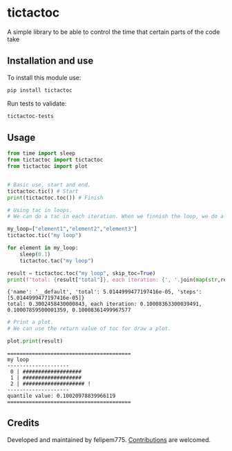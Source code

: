 # tictactoc

A simple library to be able to control the time that certain parts of the code take

## Installation and use

To install this module use:

```sh
pip install tictactoc
```

Run tests to validate:

```sh
tictactoc-tests
```

## Usage

```py
from time import sleep
from tictactoc import tictactoc
from tictactoc import plot


# Basic use, start and end.
tictactoc.tic() # Start
print(tictactoc.toc()) # Finish

# Using tac in loops.
# We can do a tac in each iteration. When we finnish the loop, we do a toc skipping this time.

my_loop=["element1","element2","element3"]
tictactoc.tic("my loop")

for element in my_loop:
    sleep(0.1)
    tictactoc.tac("my loop")

result = tictactoc.toc("my loop", skip_toc=True)
print(f"total: {result["total"]}, each iteration: {', '.join(map(str,result["steps"]))}")
```

```plain
{'name': '__default', 'total': 5.0144999477197416e-05, 'steps': [5.0144999477197416e-05]}
total: 0.3002458430000843, each iteration: 0.10008363300039491, 0.10007859500001359, 0.10008361499967577
```

```py
# Print a plot.
# We can use the return value of toc for draw a plot.

plot.print(result)
```

```plain
========================================
my loop
--------------------
 0 | ###################
 1 | ###################
 2 | #################### !
--------------------
quantile value: 0.10020978839966119
========================================
```

## Credits

Developed and maintained by felipem775. [Contributions](CONTRIBUTING.md) are welcomed.
